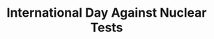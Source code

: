 ---
title: International Day Against Nuclear Tests
month: August
name: International Day Against Nuclear Tests
un-resolution: A/RES/64/35
url: 
organisations:
- United Nations
SDGs:
- 16
---